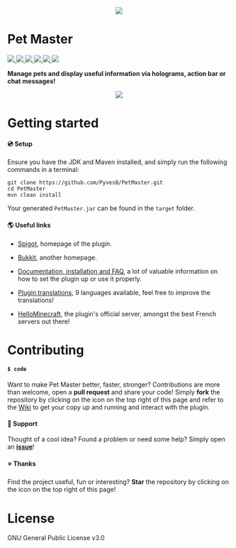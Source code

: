 <p align="center">
<img src ="https://github.com/PyvesB/PetMaster/blob/master/images/banner.png?raw=true" />
<br/>
</p>

# Pet Master
<a href="https://github.com/PyvesB/PetMaster/blob/master/LICENSE">
<img src ="https://img.shields.io/github/license/PyvesB/PetMaster.svg" />
</a>
  <a href="https://github.com/PyvesB/PetMaster/releases">
<img src ="https://img.shields.io/github/release/PyvesB/PetMaster.svg" />
</a>
<a href="https://github.com/PyvesB/PetMaster/issues">
<img src ="https://img.shields.io/github/issues/PyvesB/PetMaster.svg" />
</a>
<a href="https://github.com/PyvesB/PetMaster/stargazers">
<img src ="https://img.shields.io/github/stars/PyvesB/PetMaster.svg" />
</a>
<a href="https://github.com/PyvesB/PetMaster/network">
<img src ="https://img.shields.io/github/forks/PyvesB/PetMaster.svg" />
</a>
<a href="https://github.com/PyvesB/PetMaster/contributors">
<img src ="https://img.shields.io/github/contributors/PyvesB/PetMaster.svg" />
</a>

**Manage pets and display useful information via holograms, action bar or chat messages!**

<p align="center">
<img src ="http://images.jupload.fr/1513955095.png" />
<br/>
</p>

# Getting started

#### :cd: Setup

Ensure you have the JDK and Maven installed, and simply run the following commands in a terminal:
````
git clone https://github.com/PyvesB/PetMaster.git
cd PetMaster
mvn clean install
````
Your generated `PetMaster.jar` can be found in the `target` folder.

#### :earth_americas: Useful links

* [Spigot](https://www.spigotmc.org/resources/pet-master.15904/), homepage of the plugin.

* [Bukkit](http://dev.bukkit.org/bukkit-plugins/pet-master/), another homepage.

* [Documentation, installation and FAQ](https://github.com/PyvesB/PetMaster/wiki), a lot of valuable information on how to set the plugin up or use it properly.

* [Plugin translations](https://github.com/PyvesB/PetMaster/tree/master/src/main/resources), 9 languages available, feel free to improve the translations!

* [HelloMinecraft](http://hellominecraft.fr/), the plugin's official server, amongst the best French servers out there!

# Contributing

#### `$ code`

Want to make Pet Master better, faster, stronger? Contributions are more than welcome, open a **pull request** and share your code! Simply **fork** the repository by clicking on the icon on the top right of this page and refer to the [Wiki](https://github.com/PyvesB/PetMaster/wiki/Developers) to get your copy up and running and interact with the plugin.

#### :speech_balloon: Support

Thought of a cool idea? Found a problem or need some help? Simply open an [**issue**](https://github.com/PyvesB/PetMaster/issues)!

#### :star: Thanks

Find the project useful, fun or interesting? **Star** the repository by clicking on the icon on the top right of this page!

# License 

GNU General Public License v3.0
